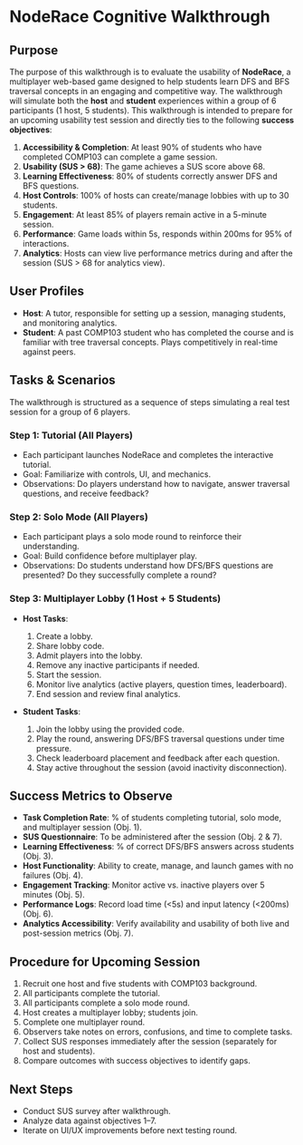 # NodeRace Cognitive Walkthrough

## Purpose
The purpose of this walkthrough is to evaluate the usability of **NodeRace**, a multiplayer web-based game designed to help students learn DFS and BFS traversal concepts in an engaging and competitive way. The walkthrough will simulate both the **host** and **student** experiences within a group of 6 participants (1 host, 5 students). This walkthrough is intended to prepare for an upcoming usability test session and directly ties to the following **success objectives**:

1. **Accessibility & Completion**: At least 90% of students who have completed COMP103 can complete a game session.  
2. **Usability (SUS > 68)**: The game achieves a SUS score above 68.  
3. **Learning Effectiveness**: 80% of students correctly answer DFS and BFS questions.  
4. **Host Controls**: 100% of hosts can create/manage lobbies with up to 30 students.  
5. **Engagement**: At least 85% of players remain active in a 5-minute session.  
6. **Performance**: Game loads within 5s, responds within 200ms for 95% of interactions.  
7. **Analytics**: Hosts can view live performance metrics during and after the session (SUS > 68 for analytics view).

## User Profiles
- **Host**: A tutor, responsible for setting up a session, managing students, and monitoring analytics.  
- **Student**: A past COMP103 student who has completed the course and is familiar with tree traversal concepts. Plays competitively in real-time against peers.

## Tasks & Scenarios
The walkthrough is structured as a sequence of steps simulating a real test session for a group of 6 players.

### Step 1: Tutorial (All Players)
- Each participant launches NodeRace and completes the interactive tutorial.  
- Goal: Familiarize with controls, UI, and mechanics.  
- Observations: Do players understand how to navigate, answer traversal questions, and receive feedback?

### Step 2: Solo Mode (All Players)
- Each participant plays a solo mode round to reinforce their understanding.  
- Goal: Build confidence before multiplayer play.  
- Observations: Do students understand how DFS/BFS questions are presented? Do they successfully complete a round?

### Step 3: Multiplayer Lobby (1 Host + 5 Students)
- **Host Tasks**:  
  1. Create a lobby.  
  2. Share lobby code.  
  3. Admit players into the lobby.  
  4. Remove any inactive participants if needed.  
  5. Start the session.  
  6. Monitor live analytics (active players, question times, leaderboard).  
  7. End session and review final analytics.

- **Student Tasks**:  
  1. Join the lobby using the provided code.  
  2. Play the round, answering DFS/BFS traversal questions under time pressure.  
  3. Check leaderboard placement and feedback after each question.  
  4. Stay active throughout the session (avoid inactivity disconnection).

## Success Metrics to Observe
- **Task Completion Rate**: % of students completing tutorial, solo mode, and multiplayer session (Obj. 1).  
- **SUS Questionnaire**: To be administered after the session (Obj. 2 & 7).  
- **Learning Effectiveness**: % of correct DFS/BFS answers across students (Obj. 3).  
- **Host Functionality**: Ability to create, manage, and launch games with no failures (Obj. 4).  
- **Engagement Tracking**: Monitor active vs. inactive players over 5 minutes (Obj. 5).  
- **Performance Logs**: Record load time (<5s) and input latency (<200ms) (Obj. 6).  
- **Analytics Accessibility**: Verify availability and usability of both live and post-session metrics (Obj. 7).

## Procedure for Upcoming Session
1. Recruit one host and five students with COMP103 background.  
2. All participants complete the tutorial.  
3. All participants complete a solo mode round.  
4. Host creates a multiplayer lobby; students join.  
5. Complete one multiplayer round.  
6. Observers take notes on errors, confusions, and time to complete tasks.  
7. Collect SUS responses immediately after the session (separately for host and students).  
8. Compare outcomes with success objectives to identify gaps.  

## Next Steps
- Conduct SUS survey after walkthrough.  
- Analyze data against objectives 1–7.  
- Iterate on UI/UX improvements before next testing round.

